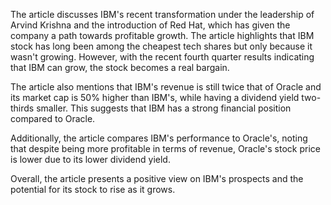 The article discusses IBM's recent transformation under the leadership of Arvind Krishna and the introduction of Red Hat, which has given the company a path towards profitable growth. The article highlights that IBM stock has long been among the cheapest tech shares but only because it wasn't growing. However, with the recent fourth quarter results indicating that IBM can grow, the stock becomes a real bargain.

The article also mentions that IBM's revenue is still twice that of Oracle and its market cap is 50% higher than IBM's, while having a dividend yield two-thirds smaller. This suggests that IBM has a strong financial position compared to Oracle.

Additionally, the article compares IBM's performance to Oracle's, noting that despite being more profitable in terms of revenue, Oracle's stock price is lower due to its lower dividend yield.

Overall, the article presents a positive view on IBM's prospects and the potential for its stock to rise as it grows.